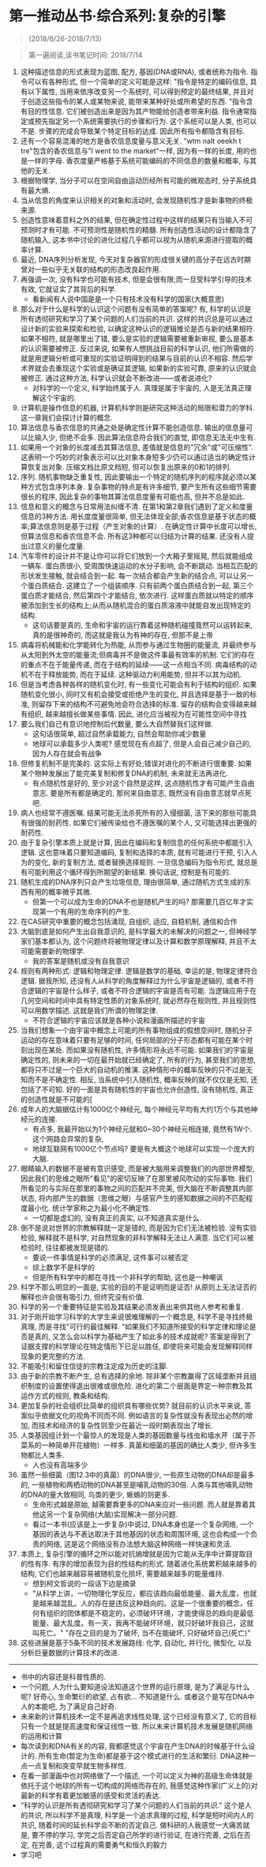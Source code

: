 # 第一推动丛书·综合系列:复杂的引擎

> (2018/6/26-2018/7/13)

> 第一遍阅读,读书笔记时间: 2018/7/14


1. 这种描述信息的形式表现为蓝图, 配方, 基因(DNA或RNA), 或者统称为指令. 指令可以有各种形式, 但一个简单的定义可能是这样: "指令是特定的编码信息, 具有以下属性, 当用来依序改变另一个系统时, 可以得到预定的最终结果, 并且对于创造这些指令的某人或某物来说, 能带来某种好处或所希望的东西. "指令含有目的性信息. 它们被创造出来是因为其产物能给创造者带来利益. 指令通常指定或预先指定另一个系统需要执行的步骤和行为. 这个系统可以是人类, 也可以不是. 步骤的完成会导致某个特定目标的达成. 因此所有指令都隐含有目标.
3. 还有一个容易混淆的地方是香农信息度量与意义无关. "wtm naIt oeekh t tre"包含的香农信息与"I went to the market"一样, 因为有一样的长度, 用的也是一样的字母. 香农度量严格基于系统可能编码的不同信息的数量和概率, 与其他的无关.
4. 根据物理学, 当分子可以在空间自由运动历经所有可能的微观态时, 分子系统具有最大熵.
5. 当从信息的角度来认识相关的对象和活动时, 会发现随机性才是新事物的终极来源.
6. 创造性意味着意料之外的结果, 但在确定性过程中这样的结果只有当输入不可预测时才有可能. 不可预测性是随机性的精髓. 所有创造性活动的设计都隐含了随机输入, 这本书中讨论的进化过程几乎都可以视为从随机来源进行提取的概率计算.
7. 最近, DNA序列分析发现, 今天对复杂器官的形成很关键的高分子在远古时期曾对一些似乎无关联的结构的形态改良起作用.
8. 再强调一次, 没有科学也可能有技术, 但是会很有限;而一旦受科学引导的技术有效, 它就证实了其背后的科学.
    * 看新闻有人说中国是是一个只有技术没有科学的国家(大概意思)
9. 那么对于什么是科学的认识这个问题有没有简单的答案呢? 有, 科学的认识是所有透彻研究和学习了某个问题的人们当前的共识. 这样的共识总是可以通过设计新的实验来探索和检验, 以确定这种认识的逻辑推论是否与新的结果相符. 如果不相符, 就是哪里出了错, 要么是实验的逻辑需要被重新审视, 要么是基本的认识需要被修正. 反过来说, 如果有人想挑战目前的科学认识, 他们所需做的就是用逻辑分析或可重现的实验证明得到的结果与目前的认识不相容. 然后学术界就会去重现这个实验或是确证其逻辑, 如果新的实验可靠, 原来的认识就会被修正. 通过这种方法, 科学认识就会不断改进——或者说进化?
    * 对科学的一个定义, 科学始终属于人. 真理是属于宇宙的, 人是无法真正理解这个宇宙的.
10. 计算机是操作信息的机器, 计算机科学则是研究这种活动的局限和潜力的学科. 这一章我们会探讨计算的概念.
12. 算法信息与香农信息的共通之处是确定性计算不能创造信息. 输出的信息量可以比输入少, 但绝不会多. 因此算法信息符合我们的直觉, 即信息无法无中生有.
13. 如果用一个对象的长度减去其算法信息, 差值就是信息的"冗余"或"可压缩性". 这表明一个巧妙的对象表示可以比对象本身短多少仍可以通过适当的确定性计算恢复出对象. 压缩文档比原文档短, 但可以恢复出原来的0和1的排列.
14. 序列. 随机事物缺乏重复性, 因此要输出一个特定的随机序列的程序就必须以某种方式包含序列本身. 复杂事物的特点是有许多细节, 要产生所有这些细节需要很长的程序, 因此复杂的事物其算法信息度量有可能也高, 但并不总是如此.
15. 信息和意义的概念与日常用法纠缠不清. 在第1和第2章我们遇到了定义和度量信息的3种方法. 用长度度量很简单, 但无法体现全部;香农信息是基于状态的概率;算法信息则是基于过程（产生对象的计算）. 在确定性计算中长度可以增长, 但算法信息和香农信息不会. 所有这3种都可以归结为计算的结果. 还没有人提出过意义的量化度量.
16. 汽车零件的设计并不是让你可以将它们放到一个大箱子里摇晃, 然后就能组成一辆车. 蛋白质很小, 受周围快速运动的水分子影响, 会不断跳动. 当相互匹配的形状发生接触, 就会结合到一起. 每一次结合都会产生新的结合点, 可以让另一个蛋白质结合. 这建立了一个组装顺序. 只有前两个蛋白质结合到一起, 第三个蛋白质才能结合, 然后第四个才能结合, 依次进行. 这样蛋白质就以特定的顺序被添加到生长的结构上;从而从随机混合的蛋白质溶液中就能自发出现特定的结构.
    * 这句话要是真的, 生命和宇宙的运行靠着这种随机碰撞竟然可以运转起来, 真的是很神奇的, 而这就是我认为有神的存在, 但那不是上帝
17. 病毒将机械能和化学能转化为热能, 从而参与通过生物圈的能量流, 并最终参与从太阳到外太空的能量流;但病毒并不是做这件事最有效率的机制. 它们的存在的重点不在于能量传递, 而在于结构的延续——这一点相当不同. 病毒结构的动机不在于释放能势, 而在于延续. 这种驱动力利用能势, 但并不以其为动机.
18. 但是当考虑各种各样的随机变化时, 有一些变化可能会有利于结构的组织. 如果随机变化很小, 同时又有机会接受或拒绝产生的变化, 并且选择是基于一致的标准, 则留存下来的结构不可避免地会符合选择的标准. 留存的结构会变得越来越有组织, 越来越擅长做某些事情. 因此, 进化应当被视为在可能性空间中寻找
19. 要么我们自己有意识地控制后代数量, 要么大自然替我们这样做.
    * 这句话很简单, 超过自然承载能力, 自然会帮助你减少数量
    * 地球可以承载多少人类呢? 感觉现在有点超了, 但是人会自己减少自己的, 因为人存在就会有战争
20. 但修复机制不是完美的. 这实际上有好处;错误对进化的不断进行很重要. 如果某个物种发展出了能完美复制和修复DNA的机制, 未来就无法再进化.
    * 有点随机性是好的, 至少对这个自然是这样, 这点随机性才有可能产生自由意志. 要是所有都是确定的, 那何来自由意志, 既然没有自由意志就早点死吧.
21. 病人也经常不遵医嘱. 结果可能无法杀死所有的入侵细菌, 活下来的那些可能具有很强的耐药性. 如果它们被传染给也不遵医嘱的某个人, 又可能选择出更强的耐药性.
22. 由于复杂引擎本质上就是计算, 因此在编码和复制信息的任何系统中都能引入逻辑. 这也意味着只要知道编码, 复制和选择的本质, 就有可能进行干预, 引入人为的变化, 新的复制方法, 或者替换选择规则. 一旦信息编码为指令形式, 就总是有可能利用这个循环得到所期望的新结果. 换句话说, 控制是有可能的.
23. 随机生成的DNA序列只会产生垃圾信息, 理由很简单, 通过随机方式生成的东西有用的概率微乎其微.
    * 但第一个可以成为生命的DNA不也是随机产生的吗? 那需要几百亿年才实现第一个有用的生命序列的产生.
24. 在CAS研究中重要的概念包括涌现, 自组织, 适应, 自稳机制, 通信和合作
25. 大脑到底是如何产生出自我意识的, 是科学最大的未解决的问题之一, 但神经学家们基本都认为, 这个问题终将被物理定律以及计算和数学原理解释, 并且不太可能需要新的物理学.
    * 我的答案是随机或没有自我意识
26. 规则有两种形式: 逻辑和物理定律. 逻辑是数学的基础, 幸运的是, 物理定律符合逻辑. 据我所知, 还没有人从科学的角度解释过为什么宇宙是逻辑的, 或者不符合逻辑的宇宙是什么样子, 或者不符合逻辑的宇宙是否有可能. 当逻辑应用于在几何空间和时间中具有特定性质的对象系统时, 就必然存在规则性, 并且规则性可以用数学描述. 这就是我们所谓的物理定律.
    * 不符合逻辑的宇宙应该就是各种小说和漫画所描述的宇宙
27. 当我们想象一个由宇宙中概念上可能的所有事物组成的假想空间时, 随机分子运动的存在意味着只要有足够的时间, 任何局部的分子形态都有可能在某个时刻出现在某处. 而如果没有随机性, 许多情形将永远不可能. 如果我们的宇宙是确定性的, 则未来的一切在最开始就已经确定了, 所有的行为, 甚至我们的思想, 都将只不过是一个巨大的自动机的推演. 这种情形中的概率反映的只不过是无知而不是不确定性. 相反, 当系统中引入随机性, 概率反映的就不仅仅是无知, 还包括了不可知. 好的一面是具有随机性的宇宙也允许创造性, 没有随机性, 真正的创造性就是不可能的[
28. 成年人的大脑据估计有1000亿个神经元, 每个神经元平均有大约1万个与其他神经元的连接.
    * 有点多, 我最开始以为1个神经元就和0~30个神经元相连接, 竟然有1W个. 这个网路会异常的复杂,
    * 地球互联网有1000亿个节点吗? 要是有大概这个地球可以实现一个庞大的大脑.
29. 眼睛输入的数据不是被有意识感受, 而是被大脑用来调整我们的内部世界模型, 因此我们的思维之眼所"看见"的密切反映了在那里被风吹动的实际事物. 我们所看见的与实际在那里的事物之间的匹配并不完美, 但大脑在不断调整其内部状态, 将内部产生的数据（思维之眼）与感官产生的感知数据之间的不匹配程度最小化. 统计学家称之为最小化不确定性.
    * 一切都是虚幻的, 没有真正的真实, 以不知道真实是什么.
30. 倒不是说对世界的宗教解释就一定是错的, 而是因为它们无法被检验. 没有实验检验, 解释就不是科学, 对自然现象的非科学解释无法让人满意. 当它们可以被检验时, 往往都被发现是错的.
    * 要说一件事情是科学的必须满足, 这件事可以被否定
    * 综上数学不是科学的
    * 但是所有科学中的都在寻找一个非科学的帮助, 这也是一种嘲讽
31. 科学不那么明显的一面是, 实验的目的不是证明而是证否! 从原则上无法证否的解释也许会很有吸引力, 但终究没有价值.
32. 科学的另一个重要特征是实验及其结果必须发表出来供其他人参考和重复.
33. 对于刚开始学习科学的大学生来说很难理解的一个概念是, 科学不是寻找终极真理, 而是寻找"可行的最佳解释. "如果我们不知道所接受的科学定律和理论是否是真的, 又怎么会以科学为基础产生了如此多的技术成就呢? 答案是得到了证据支撑的科学理论在特定情形下已足以胜任, 即使将来可能会发现解释同样现象的更完整的方法.
34. 不能吸引和留住信徒的宗教注定成为历史的注脚.
35. 由于新的宗教不断产生, 总有选择的余地. 除非某个宗教赢得了区域垄断并且组织制度的设置使得退出很难或很危险. 进化的第二个层面是界定一种宗教及其运作方式的规则, 教条和结构.
36. 更加复杂的社会组织比简单的组织具有哪些优势? 就目前的认识水平来说, 答案似乎依据文化的视角不同而不同. 例如语言的复杂性就没有表现出必然的增加, 而技术和经济的复杂性则至少在最近一段时期表现出了增长.
37. 人类基因组计划一个最惊人的发现是人类的基因数量与线虫和墙水芹（属于芥菜系的一种简单开花植物）一样多. 真菌和细菌的基因的确比人类少, 但许多生物都比人类多.
    * 人也没有高端多少
38. 虽然一些细菌（图12.3中的真菌）的DNA很少, 一些原生动物的DNA却是最多的, 一些植物和两栖动物的DNA甚至是哺乳动物的30倍. 人类与其他哺乳动物的DNA的量大致相同, 鸟类的更少, 蜥蜴的则更多.
    * 生命形式越是原始, 越需要靠更多的DNA来应对一些问题. 而人就是靠着其他这另一个复杂网络(大脑)实现解决一部分问题.
    * 看过一本书(应该是上一步复杂)中说过, DNA本身也是一个复杂网络, 一个基因的表达与不表达取决于其他基因的状态和周围环境, 这也会构成一个负责的网络, 这是这个网络没有办法想大脑这种网络一样快速和灵活.
39. 本质上, 复杂引擎的循环之所以能对抗熵增就是因为它能从无序中计算提取目的性有序. 有序的增加表现为目的性结构的形式. 随着进化系统累积越来越多的结构, 它们也越来越容易被随机变化损坏, 需要越来越多的能量维持.
    * 想到柯文哲说的一段话下边是摘录
    * "从科学上讲，一切物理化学反应，都应该趋向最低能量、最大乱度，也就是越来越混乱。人的存在是违反这种趋向的。这是一个很重要的概念，任何有组织的团体都是不稳定的，必须破坏环境，才能使得总的趋向是最低能量、最大乱度。有一天，我再不能破坏环境，就只好破坏我自己，这就叫死亡。" "存在之目的是为了破坏, 当不在能破坏, 只好破坏自己(死亡)"
40. 这些进展是基于5条不同的技术发展路线: 化学, 自动化, 并行化, 微型化, 以及分析巨量数据的计算技术的改进.

----

* 书中的内容还是科普性质的.
* 一个问题, 人为什么要知道设法知道这个世界的运行原理, 是为了满足与什么呢? 好奇心, 生命繁衍的欲望, 占有欲... 不知道是什么. 或者这个是写在DNA中人的本能吧, 为了满足自己好奇.
* 未来新的计算机技术一定不是再追求线性处理, 这个已经没有意义了, 它的目标只有一个就是提高速度和保证线性一致. 所以未来计算机技术发展是随机网络的运用和计算
* 每次读到和DNA有关的内容, 我都感觉这个宇宙在产生DNA的时候基于什么设计的. 所有生命(暂定为生命)都是基于这个模式进行的生活和繁衍. DNA这种一点一点复制和突变早就生物多样性.
* 在看一部漫画<origin>中也对网络做了一个描述, 一个可以定义为神的高级生命体就是依托于这个地球的所有一切构成的网络而存在的, 我感觉这种作家(广义上的)对最新的科学有着更加敏感的感受和灵活的表达.
* "科学的认识是所有透彻研究和学习了某个问题的人们当前的共识." 这个是人的共识, 所以科学不是真理, 科学是一个追求真理的过程, 科学是短时间内人的共识, 随着时间的延长科学会不断的否定自己. 做科研的人我感觉一大痛苦就是, 要不停的学习, 学完之后否定自己所学的进行验证, 在进行完善, 之后在否定, 在完善, 这个过程真的需要勇气和恒久的毅力
* 学习吧
